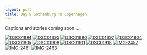 ```yaml
---
layout: post
title: Day 9 Gothenburg to Copenhagen 
---
```


Captions and stories coming soon.....

<a href="https://ibb.co/dW7sFvH"><img src="https://i.ibb.co/mDSrkKP/DSC01894.jpg" alt="DSC01894" border="0"></a>
<a href="https://ibb.co/mNGn0WW"><img src="https://i.ibb.co/tL40zrr/DSC01895.jpg" alt="DSC01895" border="0"></a>
<a href="https://ibb.co/w6Rjnkc"><img src="https://i.ibb.co/zfrD3M6/DSC01896.jpg" alt="DSC01896" border="0"></a>
<a href="https://ibb.co/5LW1cnW"><img src="https://i.ibb.co/WfWHKPW/DSC01897.jpg" alt="DSC01897" border="0"></a>
<a href="https://ibb.co/qJjGv4V"><img src="https://i.ibb.co/1zQVkpj/DSC01904.jpg" alt="DSC01904" border="0"></a>
<a href="https://ibb.co/9gS5gd2"><img src="https://i.ibb.co/yP7jPx5/DSC01905.jpg" alt="DSC01905" border="0"></a>
<a href="https://ibb.co/qyTJQg0"><img src="https://i.ibb.co/M2FB018/DSC01908.jpg" alt="DSC01908" border="0"></a>
<a href="https://ibb.co/0K1yj74"><img src="https://i.ibb.co/tznpMGj/DSC01911.jpg" alt="DSC01911" border="0"></a>
<a href="https://ibb.co/ZfMbWx9"><img src="https://i.ibb.co/10m48Tc/DSC01915.jpg" alt="DSC01915" border="0"></a>
<a href="https://ibb.co/qWkPkVT"><img src="https://i.ibb.co/D85S5T0/IMG-2457.jpg" alt="IMG-2457" border="0"></a>
<a href="https://ibb.co/T0dg3Lc"><img src="https://i.ibb.co/fNLxwvM/IMG-2461.jpg" alt="IMG-2461" border="0"></a>
<a href="https://ibb.co/c6JLGBw"><img src="https://i.ibb.co/v31Y7Fh/IMG-2463.jpg" alt="IMG-2463" border="0"></a>